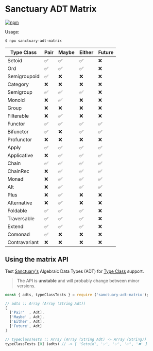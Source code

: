 # Sanctuary ADT Matrix

[![npm](https://img.shields.io/npm/v/sanctuary-adt-matrix.svg)](https://www.npmjs.com/package/sanctuary-adt-matrix)


Usage:

```
$ npx sanctuary-adt-matrix
```

|  Type Class   | Pair | Maybe | Either | Future |
| ------------- | ---- | ----- | ------ | ------ |
| Setoid        | ✅   | ✅    | ✅     | ❌    |
| Ord           | ✅   | ✅    | ✅     | ❌    |
| Semigroupoid  | ✅   | ❌    | ❌     | ❌    |
| Category      | ❌   | ❌    | ❌     | ❌    |
| Semigroup     | ✅   | ✅    | ✅     | ❌    |
| Monoid        | ❌   | ✅    | ❌     | ❌    |
| Group         | ❌   | ❌    | ❌     | ❌    |
| Filterable    | ❌   | ✅    | ❌     | ❌    |
| Functor       | ✅   | ✅    | ✅     | ✅    |
| Bifunctor     | ✅   | ❌    | ✅     | ✅    |
| Profunctor    | ❌   | ❌    | ❌     | ❌    |
| Apply         | ✅   | ✅    | ✅     | ✅    |
| Applicative   | ❌   | ✅    | ✅     | ✅    |
| Chain         | ✅   | ✅    | ✅     | ✅    |
| ChainRec      | ❌   | ✅    | ✅     | ✅    |
| Monad         | ❌   | ✅    | ✅     | ✅    |
| Alt           | ❌   | ✅    | ✅     | ✅    |
| Plus          | ❌   | ✅    | ❌     | ❌    |
| Alternative   | ❌   | ✅    | ❌     | ❌    |
| Foldable      | ✅   | ✅    | ✅     | ❌    |
| Traversable   | ✅   | ✅    | ✅     | ❌    |
| Extend        | ✅   | ✅    | ✅     | ❌    |
| Comonad       | ✅   | ❌    | ❌     | ❌    |
| Contravariant | ❌   | ❌    | ❌     | ❌    |


## Using the matrix API

Test [Sanctuary's](https://sanctuary.js.org/) Algebraic Data Types (ADT) for [Type Class](https://github.com/sanctuary-js/sanctuary-type-classes/tree/v12.1.0#sanctuary-type-classes) support.

> The API is **unstable** and will probably change between minor versions.

```js
const { adts, typeClassTests } = require ('sanctuary-adt-matrix');

// adts :: Array (Array (String Adt))
[
  ['Pair'  , Adt],
  ['Maybe' , Adt],
  ['Either', Adt],
  ['Future', Adt]
]

// typeClassTests :: Array (Array (String Adt) -> Array (String))
typeClassTests [0] (adts) // -> [ 'Setoid', '✅', '✅', '✅', '❌' ]
```
